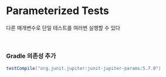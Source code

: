 # Parameterized Tests
다른 매개변수로 단일 테스트를 여러번 실행할 수 있다

<br/>

### Gradle 의존성 추가
```java
testCompile("org.junit.jupiter:junit-jupiter-params:5.7.0")
```